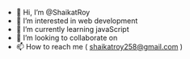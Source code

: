 - 👋 Hi, I’m @ShaikatRoy
- 👀 I’m interested in web development
- 🌱 I’m currently learning javaScript
- 💞️ I’m looking to collaborate on 
- 📫 How to reach me ( shaikatroy258@gmail.com )

<!---
ShaikatRoy/ShaikatRoy is a ✨ special ✨ repository because its `README.md` (this file) appears on your GitHub profile.
You can click the Preview link to take a look at your changes.
--->
